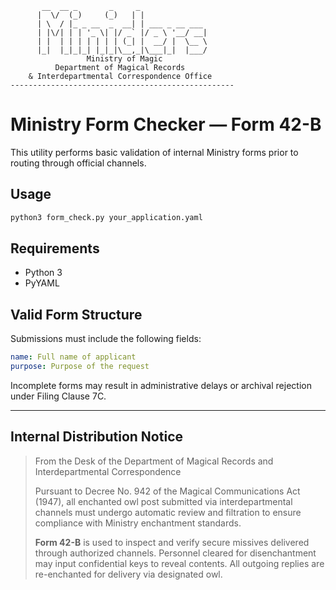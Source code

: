 ```
       __  __ _       _     _              
      |  \/  (_)     (_)   | |             
      | \  / |_ _ __  _  __| | ___ _ __ ___ 
      | |\/| | | '_ \| |/ _` |/ _ \ '__/ __|
      | |  | | | | | | | (_| |  __/ |  \__ \
      |_|  |_|_|_| |_|_|\__,_|\___|_|  |___/
                 Ministry of Magic
          Department of Magical Records
    & Interdepartmental Correspondence Office
--------------------------------------------------
```
# Ministry Form Checker — Form 42-B

This utility performs basic validation of internal Ministry forms prior to routing through official channels.

## Usage

```bash
python3 form_check.py your_application.yaml
```
## Requirements

- Python 3
- PyYAML

## Valid Form Structure

Submissions must include the following fields:

```yaml
name: Full name of applicant
purpose: Purpose of the request
```

Incomplete forms may result in administrative delays or archival rejection under Filing Clause 7C.

---

## Internal Distribution Notice

> From the Desk of the Department of Magical Records and Interdepartmental Correspondence  
>
> Pursuant to Decree No. 942 of the Magical Communications Act (1947), all enchanted owl post submitted via interdepartmental channels must undergo automatic review and filtration to ensure compliance with Ministry enchantment standards.  
>
> **Form 42-B** is used to inspect and verify secure missives delivered through authorized channels. Personnel cleared for disenchantment may input confidential keys to reveal contents. All outgoing replies are re-enchanted for delivery via designated owl.
```
